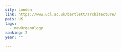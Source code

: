 ```yaml
---
city: London
link: https://www.ucl.ac.uk/bartlett/architecture/
pais: UK
tags:
  - newOrganology
ranking: 2
year: ""

---
```

